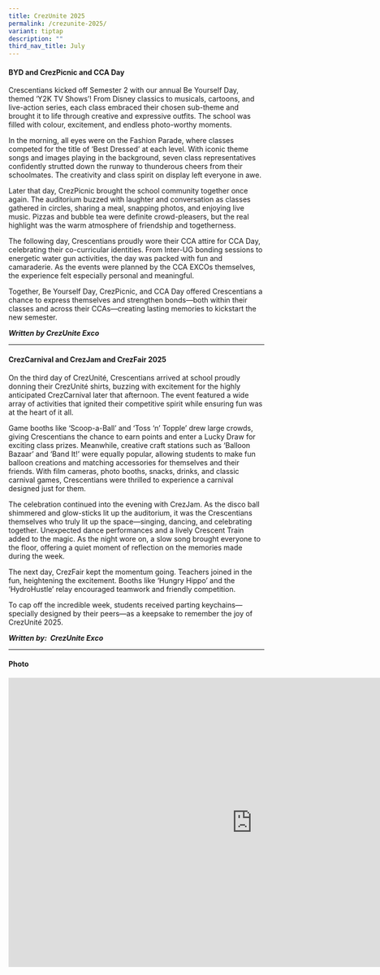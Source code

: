 ```yaml
---
title: CrezUnite 2025
permalink: /crezunite-2025/
variant: tiptap
description: ""
third_nav_title: July
---
```

<h4>BYD and CrezPicnic and CCA Day</h4>
<p>Crescentians kicked off Semester 2 with our annual Be Yourself Day, themed
‘Y2K TV Shows’! From Disney classics to musicals, cartoons, and live-action
series, each class embraced their chosen sub-theme and brought it to life
through creative and expressive outfits. The school was filled with colour,
excitement, and endless photo-worthy moments.&nbsp;</p>
<p>In the morning, all eyes were on the Fashion Parade, where classes competed
for the title of ‘Best Dressed’ at each level. With iconic theme songs
and images playing in the background, seven class representatives confidently
strutted down the runway to thunderous cheers from their schoolmates. The
creativity and class spirit on display left everyone in awe.&nbsp;</p>
<p>Later that day, CrezPicnic brought the school community together once
again. The auditorium buzzed with laughter and conversation as classes
gathered in circles, sharing a meal, snapping photos, and enjoying live
music. Pizzas and bubble tea were definite crowd-pleasers, but the real
highlight was the warm atmosphere of friendship and togetherness.&nbsp;</p>
<p>The following day, Crescentians proudly wore their CCA attire for CCA
Day, celebrating their co-curricular identities. From Inter-UG bonding
sessions to energetic water gun activities, the day was packed with fun
and camaraderie. As the events were planned by the CCA EXCOs themselves,
the experience felt especially personal and meaningful.&nbsp;</p>
<p>Together, Be Yourself Day, CrezPicnic, and CCA Day offered Crescentians
a chance to express themselves and strengthen bonds—both within their classes
and across their CCAs—creating lasting memories to kickstart the new semester.&nbsp;</p>
<p></p>
<p><strong><em>Written by CrezUnite Exco</em></strong>
</p>
<hr>
<h4>CrezCarnival and CrezJam and CrezFair 2025</h4>
<p>On the third day of CrezUnité, Crescentians arrived at school proudly
donning their CrezUnité shirts, buzzing with excitement for the highly
anticipated CrezCarnival later that afternoon. The event featured a wide
array of activities that ignited their competitive spirit while ensuring
fun was at the heart of it all.&nbsp;</p>
<p>Game booths like ‘Scoop-a-Ball’ and ‘Toss ‘n’ Topple’ drew large crowds,
giving Crescentians the chance to earn points and enter a Lucky Draw for
exciting class prizes. Meanwhile, creative craft stations such as ‘Balloon
Bazaar’ and ‘Band It!’ were equally popular, allowing students to make
fun balloon creations and matching accessories for themselves and their
friends. With film cameras, photo booths, snacks, drinks, and classic carnival
games, Crescentians were thrilled to experience a carnival designed just
for them.&nbsp;</p>
<p>The celebration continued into the evening with CrezJam. As the disco
ball shimmered and glow-sticks lit up the auditorium, it was the Crescentians
themselves who truly lit up the space—singing, dancing, and celebrating
together. Unexpected dance performances and a lively Crescent Train added
to the magic. As the night wore on, a slow song brought everyone to the
floor, offering a quiet moment of reflection on the memories made during
the week.&nbsp;</p>
<p>The next day, CrezFair kept the momentum going. Teachers joined in the
fun, heightening the excitement. Booths like ‘Hungry Hippo’ and the ‘HydroHustle’
relay encouraged teamwork and friendly competition.</p>
<p>To cap off the incredible week, students received parting keychains—specially
designed by their peers—as a keepsake to remember the joy of CrezUnité
2025.&nbsp;</p>
<p><strong><em>Written by:&nbsp; CrezUnite Exco&nbsp;</em></strong>
</p>
<hr>
<h4>Photo</h4>
<div class="iframe-wrapper">
<iframe height="569" width="960" allowfullscreen="true" frameborder="0" src="https://docs.google.com/presentation/d/e/2PACX-1vTOg_6HnLFsHa4oat329ucYBJajXeHFEDfQ9c27AcVSn3IA8Omrb1coyClCJ_R3QOgMyxM-9Q0o4kOq/pubembed?start=true&amp;loop=true&amp;delayms=3000"></iframe>
</div>
<p></p>